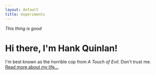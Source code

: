 ```yaml
---
layout: default
title: experiments
---
```

_This thing is good_
		<div class="blurb">
			<h1>Hi there, I'm Hank Quinlan!</h1>
			<p>I'm best known as the horrible cop from <em>A Touch of Evil</em>. Don't trust me. <a href="/about">Read more about my life...</a></p>
		</div> 
